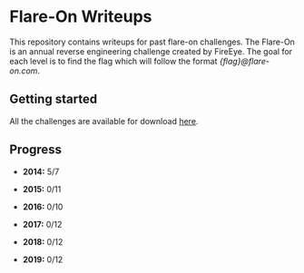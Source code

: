 # Flare-On Writeups
This repository contains writeups for past flare-on challenges. The Flare-On is an annual reverse engineering challenge created by FireEye. The goal for each level is to find the flag which will follow the format *{flag}@flare-on.com*.

## Getting started
All the challenges are available for download [here](flare-on.com).

## Progress
* **2014:** 5/7

* **2015:** 0/11

* **2016:** 0/10

* **2017:** 0/12

* **2018:** 0/12

* **2019:** 0/12
